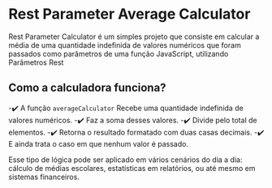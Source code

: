 # Rest Parameter Average Calculator
Rest Parameter Calculator é um simples projeto que consiste em calcular a média de uma quantidade indefinida de valores numéricos que foram passados como parâmetros de uma função JavaScript, utilizando Parâmetros Rest 

## Como a calculadora funciona?
-✔️ A função `averageCalculator` Recebe uma quantidade indefinida de valores numéricos.
 -✔️ Faz a soma desses valores.
 -✔️ Divide pelo total de elementos.
 -✔️ Retorna o resultado formatado com duas casas decimais.
 -✔️ E ainda trata o caso em que nenhum valor é passado.

Esse tipo de lógica pode ser aplicado em vários cenários do dia a dia: cálculo de médias escolares, estatísticas em relatórios, ou até mesmo em sistemas financeiros.
